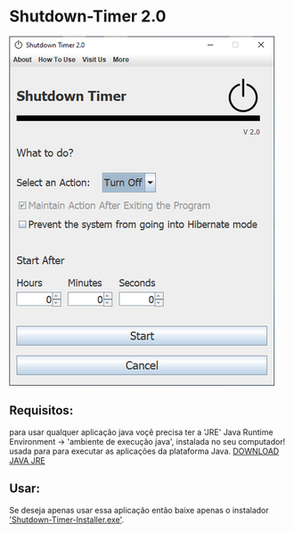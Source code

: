 # Shutdown-Timer 2.0

<img src="./design/front-end/frame.png"></img>

## Requisitos: 

para usar qualquer aplicação java voçê precisa ter a 'JRE' Java Runtime Environment -> 'ambiente de execução java', instalada no seu computador!
usada para para executar as aplicações da plataforma Java. <a href="https://www.java.com/pt-BR/download/manual.jsp">DOWNLOAD JAVA JRE</a>

## Usar:

Se deseja apenas usar essa aplicação então baixe apenas o instalador <a href="https://github.com/jtas20/ShutdownTimer/blob/main/Shutdown-Timer-Installer.exe">'Shutdown-Timer-Installer.exe'</a>.
